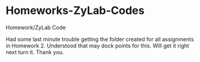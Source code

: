 # Homeworks-ZyLab-Codes
Homework/ZyLab Code

Had some last minute trouble getting the folder created for all assignments in Homework 2. Understood that may dock points for this. Will get it right next turn it. Thank you. 
